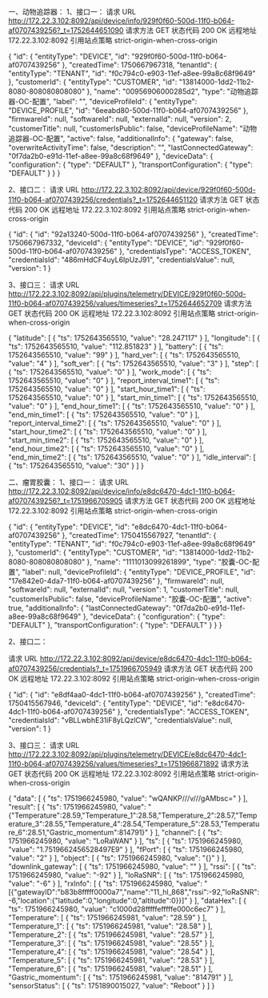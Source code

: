 一、动物追踪器：
1、接口一：
请求 URL
http://172.22.3.102:8092/api/device/info/929f0f60-500d-11f0-b064-af0707439256?_t=1752644651090
请求方法
GET
状态代码
200 OK
远程地址
172.22.3.102:8092
引用站点策略
strict-origin-when-cross-origin

{
    "id": {
        "entityType": "DEVICE",
        "id": "929f0f60-500d-11f0-b064-af0707439256"
    },
    "createdTime": 1750667967318,
    "tenantId": {
        "entityType": "TENANT",
        "id": "f0c794c0-e903-11ef-a8ee-99a8c68f9649"
    },
    "customerId": {
        "entityType": "CUSTOMER",
        "id": "13814000-1dd2-11b2-8080-808080808080"
    },
    "name": "00956906000285d2",
    "type": "动物追踪器-OC-配置",
    "label": "",
    "deviceProfileId": {
        "entityType": "DEVICE_PROFILE",
        "id": "6eeabd80-500d-11f0-b064-af0707439256"
    },
    "firmwareId": null,
    "softwareId": null,
    "externalId": null,
    "version": 2,
    "customerTitle": null,
    "customerIsPublic": false,
    "deviceProfileName": "动物追踪器-OC-配置",
    "active": false,
    "additionalInfo": {
        "gateway": false,
        "overwriteActivityTime": false,
        "description": "",
        "lastConnectedGateway": "0f7da2b0-e91d-11ef-a8ee-99a8c68f9649"
    },
    "deviceData": {
        "configuration": {
            "type": "DEFAULT"
        },
        "transportConfiguration": {
            "type": "DEFAULT"
        }
    }
}

2、接口二：
请求 URL
http://172.22.3.102:8092/api/device/929f0f60-500d-11f0-b064-af0707439256/credentials?_t=1752644651120
请求方法
GET
状态代码
200 OK
远程地址
172.22.3.102:8092
引用站点策略
strict-origin-when-cross-origin

{
    "id": {
        "id": "92a13240-500d-11f0-b064-af0707439256"
    },
    "createdTime": 1750667967332,
    "deviceId": {
        "entityType": "DEVICE",
        "id": "929f0f60-500d-11f0-b064-af0707439256"
    },
    "credentialsType": "ACCESS_TOKEN",
    "credentialsId": "486mHdCF4uyL6IpUzJ91",
    "credentialsValue": null,
    "version": 1
}

3、接口三：
请求 URL
http://172.22.3.102:8092/api/plugins/telemetry/DEVICE/929f0f60-500d-11f0-b064-af0707439256/values/timeseries?_t=1752644652709
请求方法
GET
状态代码
200 OK
远程地址
172.22.3.102:8092
引用站点策略
strict-origin-when-cross-origin

{
    "latitude": [
        {
            "ts": 1752643565510,
            "value": "28.247117"
        }
    ],
    "longitude": [
        {
            "ts": 1752643565510,
            "value": "112.851823"
        }
    ],
    "battery": [
        {
            "ts": 1752643565510,
            "value": "99"
        }
    ],
    "hard_ver": [
        {
            "ts": 1752643565510,
            "value": "4"
        }
    ],
    "soft_ver": [
        {
            "ts": 1752643565510,
            "value": "3"
        }
    ],
    "step": [
        {
            "ts": 1752643565510,
            "value": "0"
        }
    ],
    "work_mode": [
        {
            "ts": 1752643565510,
            "value": "0"
        }
    ],
    "report_interval_time1": [
        {
            "ts": 1752643565510,
            "value": "0"
        }
    ],
    "start_hour_time1": [
        {
            "ts": 1752643565510,
            "value": "0"
        }
    ],
    "start_min_time1": [
        {
            "ts": 1752643565510,
            "value": "0"
        }
    ],
    "end_hour_time1": [
        {
            "ts": 1752643565510,
            "value": "0"
        }
    ],
    "end_min_time1": [
        {
            "ts": 1752643565510,
            "value": "0"
        }
    ],
    "report_interval_time2": [
        {
            "ts": 1752643565510,
            "value": "0"
        }
    ],
    "start_hour_time2": [
        {
            "ts": 1752643565510,
            "value": "0"
        }
    ],
    "start_min_time2": [
        {
            "ts": 1752643565510,
            "value": "0"
        }
    ],
    "end_hour_time2": [
        {
            "ts": 1752643565510,
            "value": "0"
        }
    ],
    "end_min_time2": [
        {
            "ts": 1752643565510,
            "value": "0"
        }
    ],
    "idle_interval": [
        {
            "ts": 1752643565510,
            "value": "30"
        }
    ]
}

二、瘤胃胶囊：
1、接口一：
请求 URL
http://172.22.3.102:8092/api/device/info/e8dc6470-4dc1-11f0-b064-af0707439256?_t=1751966705905
请求方法
GET
状态代码
200 OK
远程地址
172.22.3.102:8092
引用站点策略
strict-origin-when-cross-origin

{
    "id": {
        "entityType": "DEVICE",
        "id": "e8dc6470-4dc1-11f0-b064-af0707439256"
    },
    "createdTime": 1750415567927,
    "tenantId": {
        "entityType": "TENANT",
        "id": "f0c794c0-e903-11ef-a8ee-99a8c68f9649"
    },
    "customerId": {
        "entityType": "CUSTOMER",
        "id": "13814000-1dd2-11b2-8080-808080808080"
    },
    "name": "1111013099261899",
    "type": "胶囊-OC-配置",
    "label": null,
    "deviceProfileId": {
        "entityType": "DEVICE_PROFILE",
        "id": "17e842e0-4da7-11f0-b064-af0707439256"
    },
    "firmwareId": null,
    "softwareId": null,
    "externalId": null,
    "version": 1,
    "customerTitle": null,
    "customerIsPublic": false,
    "deviceProfileName": "胶囊-OC-配置",
    "active": true,
    "additionalInfo": {
        "lastConnectedGateway": "0f7da2b0-e91d-11ef-a8ee-99a8c68f9649"
    },
    "deviceData": {
        "configuration": {
            "type": "DEFAULT"
        },
        "transportConfiguration": {
            "type": "DEFAULT"
        }
    }
}

2、接口二：

请求 URL
http://172.22.3.102:8092/api/device/e8dc6470-4dc1-11f0-b064-af0707439256/credentials?_t=1751966705949
请求方法
GET
状态代码
200 OK
远程地址
172.22.3.102:8092
引用站点策略
strict-origin-when-cross-origin


{
    "id": {
        "id": "e8df4aa0-4dc1-11f0-b064-af0707439256"
    },
    "createdTime": 1750415567946,
    "deviceId": {
        "entityType": "DEVICE",
        "id": "e8dc6470-4dc1-11f0-b064-af0707439256"
    },
    "credentialsType": "ACCESS_TOKEN",
    "credentialsId": "vBLLwbhE31iF8yLQzlCW",
    "credentialsValue": null,
    "version": 1
}

3、接口三：
请求 URL
http://172.22.3.102:8092/api/plugins/telemetry/DEVICE/e8dc6470-4dc1-11f0-b064-af0707439256/values/timeseries?_t=1751966871892
请求方法
GET
状态代码
200 OK
远程地址
172.22.3.102:8092
引用站点策略
strict-origin-when-cross-origin


{
    "data": [
        {
            "ts": 1751966245980,
            "value": "wQANKP///v///gAMbsc="
        }
    ],
    "result": [
        {
            "ts": 1751966245980,
            "value": "{\"Temperature\":28.59,\"Temperature_1\":28.58,\"Temperature_2\":28.57,\"Temperature_3\":28.55,\"Temperature_4\":28.54,\"Temperature_5\":28.53,\"Temperature_6\":28.51,\"Gastric_momentum\":814791}"
        }
    ],
    "channel": [
        {
            "ts": 1751966245980,
            "value": "LoRaWAN"
        }
    ],
    "ts": [
        {
            "ts": 1751966245980,
            "value": "1.7519662456528497E9"
        }
    ],
    "fPort": [
        {
            "ts": 1751966245980,
            "value": "2"
        }
    ],
    "object": [
        {
            "ts": 1751966245980,
            "value": "{}"
        }
    ],
    "downlink_gateway": [
        {
            "ts": 1751966245980,
            "value": ""
        }
    ],
    "rssi": [
        {
            "ts": 1751966245980,
            "value": "-92"
        }
    ],
    "loRaSNR": [
        {
            "ts": 1751966245980,
            "value": "-6"
        }
    ],
    "rxInfo": [
        {
            "ts": 1751966245980,
            "value": "[{\"gatewayID\":\"b83b8fffff0000a7\",\"name\":\"11_hl_868\",\"rssi\":-92,\"loRaSNR\":-6,\"location\":{\"latitude\":0,\"longitude\":0,\"altitude\":0}}]"
        }
    ],
    "dataHex": [
        {
            "ts": 1751966245980,
            "value": "c1000d28fffffefffffe000c6ec7"
        }
    ],
    "Temperature": [
        {
            "ts": 1751966245981,
            "value": "28.59"
        }
    ],
    "Temperature_1": [
        {
            "ts": 1751966245981,
            "value": "28.58"
        }
    ],
    "Temperature_2": [
        {
            "ts": 1751966245981,
            "value": "28.57"
        }
    ],
    "Temperature_3": [
        {
            "ts": 1751966245981,
            "value": "28.55"
        }
    ],
    "Temperature_4": [
        {
            "ts": 1751966245981,
            "value": "28.54"
        }
    ],
    "Temperature_5": [
        {
            "ts": 1751966245981,
            "value": "28.53"
        }
    ],
    "Temperature_6": [
        {
            "ts": 1751966245981,
            "value": "28.51"
        }
    ],
    "Gastric_momentum": [
        {
            "ts": 1751966245981,
            "value": "814791"
        }
    ],
    "sensorStatus": [
        {
            "ts": 1751890015027,
            "value": "Reboot"
        }
    ]
}
